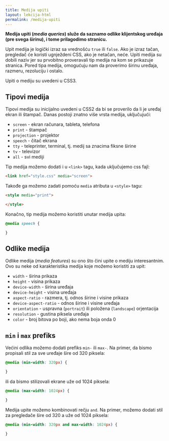 ```yaml
---
title: Medija upiti
layout: lekcija-html
permalink: /medija-upiti
---
```


**Medija upiti (*media queries*) služe da saznamo odlike klijentskog uređaja (pre svega širinu), i tome prilagodimo stranicu.**

Upit medija je logički izraz sa vrednošću `true` ili `false`. Ako je izraz tačan, pregledač će koristi ugnježdeni CSS, ako je netačan, neće. Upiti medija su dobili naziv jer su prvobitno proveravali tip medija na kom se prikazuje stranica. Pored tipa medija, omogućuju nam da proverimo širinu uređaja, razmeru, rezoluciju i ostalo.

Upiti o mediju su uvedeni u CSS3.

## Tipovi medija

Tipovi medija su inicijalno uvedeni u CSS2 da bi se proverilo da li je uređaj ekran ili štampač. Danas postoji znatno više vrsta medija, uključujući:

- `screen` - ekran računara, tableta, telefona
- `print` - štampač
- `projection` - projektor
- `speech` - čitač ekrana
- `tty` - teleprinter, terminal, tj. medij sa znacima fiksne širine
- `tv` - televizor
- `all` - svi mediji

Tip medija možemo dodati i u `<link>` tagu, kada uključujemo css fajl:

```html
<link href="style.css" media="screen">
```

Takođe ga možemo zadati pomoću `media` atributa u `<style>` tagu:

```html
<style media="print">

</style>
```

Konačno, tip medija možemo koristiti unutar medija upita:

```css
@media speech {

}
```

## Odlike medija

Odlike medija (*media features*) su ono što čini upite o mediju interesantnim. Ovo su neke od karakteristika medija koje možemo koristiti za upit:

- `width` - širina prikaza
- `height` - visina prikaza
- `device-width` - širina uređaja
- `device-height` - visina uređaja
- `aspect-ratio` - razmera, tj. odnos širine i visine prikaza
- `device-aspect-ratio` - odnos širine i visine uređaja
- `orientation` - uspravna (`portrait`) ili položena (`landscape`) orjentacija
- `resolution` - gustina piksela uređaja
- `color` - broj bitova po boji, ako nema boja onda 0

## `min` i `max` prefiks

Većini odlika možemo dodati prefiks `min-` ili `max-`. Na primer, da bismo propisali stil za sve uređaje šire od 320 piksela:

```css
@media (min-width: 320px) {

}
```

ili da bismo stilizovali ekrane uže od 1024 piksela:

```css
@media (max-width: 1024px) {

}
```

Medija upite možemo kombinovati rečju `and`. Na primer, možemo dodati stil za pregledače šire od 320 a uže od 1024 piksela:

```css
@media (min-width: 320px and max-width: 1024px) {

}
```
